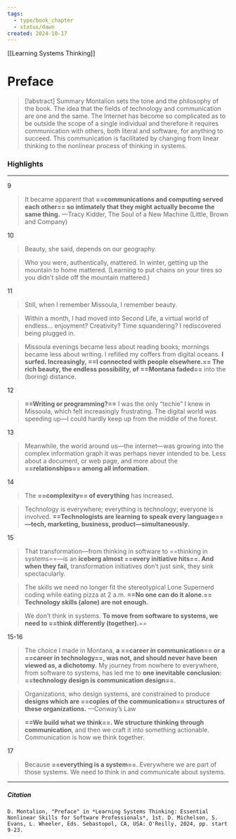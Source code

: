 ```yaml
---
tags:
  - type/book_chapter
  - status/dawn
created: 2024-10-17
---
```

[[Learning Systems Thinking]]
# Preface

> [!abstract] Summary
> Montalion sets the tone and the philosophy of the book. The idea that the fields of technology and communication are one and the same. The Internet has become so complicated as to be outside the scope of a single individual and therefore it requires communication with others, both literal and software, for anything to succeed. This communication is facilitated by changing from linear thinking to the nonlinear process of thinking in systems.
> 

### Highlights
---
9
> It became apparent that **==communications and computing served each other== so intimately that they might actually become the same thing.**
> —Tracy Kidder, The Soul of a New Machine (Little, Brown and Company)

10
> Beauty, she said, depends on our geography.

> Who you were, authentically, mattered. In winter, getting up the mountain to home mattered. (Learning to put chains on your tires so you didn’t slide off the mountain mattered.)

11
>Still, when I remember Missoula, I remember beauty.

> Within a month, I had moved into Second Life, a virtual world of endless... enjoyment? Creativity? Time squandering? I rediscovered being plugged in.

> Missoula evenings became less about reading books; mornings became less about writing. I refilled my coffers from digital oceans. **I surfed. Increasingly, ==I connected with people elsewhere.== The rich beauty, the endless possibility, of ==Montana faded==** into the (boring) distance.

12
> **==Writing or programming?==** I was the only “techie” I knew in Missoula, which felt increasingly frustrating. The digital world was speeding up—I could hardly keep up from the middle of the forest.

13
> Meanwhile, the world around us—the internet—was growing into the complex information graph it was perhaps never intended to be. Less about a document, or web page, and more about the **==relationships== among all information**.

14
> The **==complexity== of everything** has increased.

> Technology is everywhere; everything is technology; everyone is involved. **==Technologists are learning to speak every language==—tech, marketing, business, product—simultaneously.**

15
> That transformation—from thinking in software to ==thinking in systems==—is an **iceberg almost ==every initiative hits==. And when they fail,** transformation initiatives don’t just sink, they sink spectacularly.

> The skills we need no longer fit the stereotypical Lone Supernerd coding while eating pizza at 2 a.m. **==No one can do it alone.== Technology skills (alone) are not enough.**

> We don’t think in systems. **To move from software to systems, we need to ==think differently (together).**==

15-16
> The choice I made in Montana, **a ==career in communication== or a ==career in technology==, was not, and should never have been viewed as, a dichotomy.** My journey from nowhere to everywhere, from software to systems, has led me to **one inevitable conclusion: ==technology design is communication design==.**

> Organizations, who design systems, are constrained to produce **designs which are ==copies of the communication== structures of these organizations.**
> —Conway’s Law

> **==We build what we think==. We structure thinking through communication**, and then we craft it into something actionable. Communication is how we think together.

17
> Because **==everything is a system==**. Everywhere we are part of those systems.
> We need to think in and communicate about systems.
---
##### Citation
```
D. Montalion, "Preface" in *Learning Systems Thinking: Essential Nonlinear Skills for Software Professionals*, 1st. D. Michelson, S. Evans, L. Wheeler, Eds. Sebastopol, CA, USA: O'Reilly, 2024, pp. start 9-23.
```
